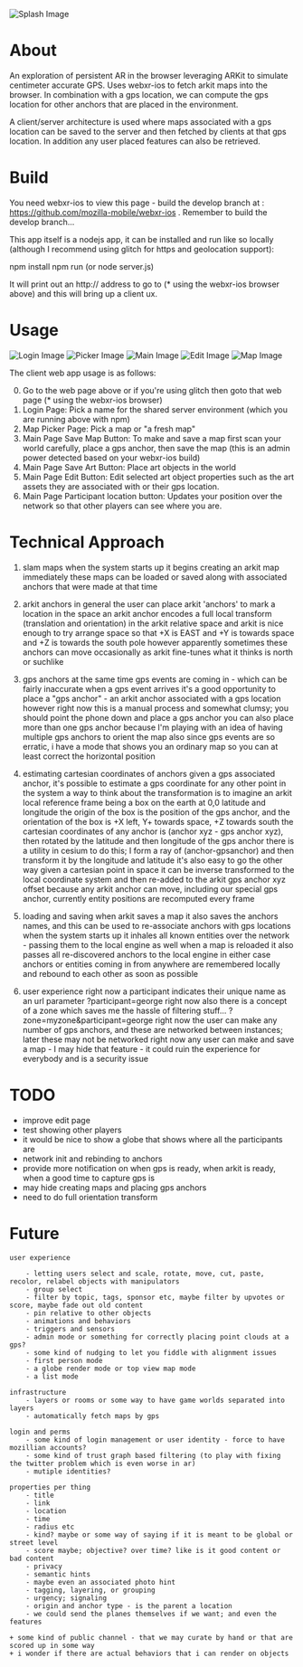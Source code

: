 
![Splash Image](public/art/splash.jpg?raw=true "Splash Art")

# About

An exploration of persistent AR in the browser leveraging ARKit to simulate centimeter accurate GPS. Uses webxr-ios to fetch arkit maps into the browser. In combination with a gps location, we can compute the gps location for other anchors that are placed in the environment.

A client/server architecture is used where maps associated with a gps location can be saved to the server and then fetched by clients at that gps location. In addition any user placed features can also be retrieved.

# Build

You need webxr-ios to view this page - build the develop branch at : https://github.com/mozilla-mobile/webxr-ios . Remember to build the develop branch...

This app itself is a nodejs app, it can be installed and run like so locally (although I recommend using glitch for https and geolocation support):

  npm install
  npm run
  (or node server.js)

It will print out an http:// address to go to (* using the webxr-ios browser above) and this will bring up a client ux.

# Usage

![Login Image](public/art/login.jpg?raw=true "Login Page")
![Picker Image](public/art/picker.jpg?raw=true "Picker Page")
![Main Image](public/art/main.jpg?raw=true "Main Page")
![Edit Image](public/art/edit.jpg?raw=true "Edit Page")
![Map Image](public/art/map.jpg?raw=true "Map Page")

The client web app usage is as follows:

  0) Go to the web page above or if you're using glitch then goto that web page (* using the webxr-ios browser)
  1) Login Page: Pick a name for the shared server environment (which you are running above with npm)
  2) Map Picker Page: Pick a map or "a fresh map"
  3) Main Page Save Map Button: To make and save a map first scan your world carefully, place a gps anchor, then save the map (this is an admin power detected based on your webxr-ios build)
  4) Main Page Save Art Button: Place art objects in the world
  5) Main Page Edit Button: Edit selected art object properties such as the art assets they are associated with or their gps location.
  6) Main Page Participant location button: Updates your position over the network so that other players can see where you are.

# Technical Approach

1. slam maps
   when the system starts up it begins creating an arkit map immediately
   these maps can be loaded or saved along with associated anchors that were made at that time

2. arkit anchors in general
   the user can place arkit 'anchors' to mark a location in the space
   an arkit anchor encodes a full local transform (translation and orientation) in the arkit relative space
   and arkit is nice enough to try arrange space so that +X is EAST and +Y is towards space and +Z is towards the south pole
   however apparently sometimes these anchors can move occasionally as arkit fine-tunes what it thinks is north or suchlike

3. gps anchors
   at the same time gps events are coming in - which can be fairly inaccurate
   when a gps event arrives it's a good opportunity to place a "gps anchor" - an arkit anchor associated with a gps location
   however right now this is a manual process and somewhat clumsy; you should point the phone down and place a gps anchor
   you can also place more than one gps anchor because I'm playing with an idea of having multiple gps anchors to orient the map
   also since gps events are so erratic, i have a mode that shows you an ordinary map so you can at least correct the horizontal position

4. estimating cartesian coordinates of anchors
   given a gps associated anchor, it's possible to estimate a gps coordinate for any other point in the system
   a way to think about the transformation is to imagine an arkit local reference frame being a box on the earth at 0,0 latitude and longitude
   the origin of the box is the position of the gps anchor, and the orientation of the box is +X left, Y+ towards space, +Z towards south
   the cartesian coordinates of any anchor is (anchor xyz - gps anchor xyz), then rotated by the latitude and then longitude of the gps anchor
   there is a utility in cesium to do this; I form a ray of (anchor-gpsanchor) and then transform it by the longitude and latitude
   it's also easy to go the other way
   given a cartesian point in space it can be inverse transformed to the local coordinate system and then re-added to the arkit gps anchor xyz offset
   because any arkit anchor can move, including our special gps anchor, currently entity positions are recomputed every frame

5. loading and saving
   when arkit saves a map it also saves the anchors names, and this can be used to re-associate anchors with gps locations
   when the system starts up it inhales all known entities over the network - passing them to the local engine
   as well when a map is reloaded it also passes all re-discovered anchors to the local engine
   in either case anchors or entities coming in from anywhere are remembered locally and rebound to each other as soon as possible

6. user experience
   right now a participant indicates their unique name as an url parameter ?participant=george
   right now also there is a concept of a zone which saves me the hassle of filtering stuff... ?zone=myzone&participant=george
   right now the user can make any number of gps anchors, and these are networked between instances; later these may not be networked
   right now any user can make and save a map - I may hide that feature - it could ruin the experience for everybody and is a security issue

# TODO

- improve edit page
- test showing other players
- it would be nice to show a globe that shows where all the participants are
- network init and rebinding to anchors
- provide more notification on when gps is ready, when arkit is ready, when a good time to capture gps is
- may hide creating maps and placing gps anchors
- need to do full orientation transform 

# Future

	user experience

		- letting users select and scale, rotate, move, cut, paste, recolor, relabel objects with manipulators
		- group select
		- filter by topic, tags, sponsor etc, maybe filter by upvotes or score, maybe fade out old content
		- pin relative to other objects
		- animations and behaviors
		- triggers and sensors
		- admin mode or something for correctly placing point clouds at a gps?
		- some kind of nudging to let you fiddle with alignment issues
		- first person mode
		- a globe render mode or top view map mode
		- a list mode

	infrastructure
		- layers or rooms or some way to have game worlds separated into layers
		- automatically fetch maps by gps

	login and perms
		- some kind of login management or user identity - force to have mozillian accounts?
		- some kind of trust graph based filtering (to play with fixing the twitter problem which is even worse in ar)
		- mutiple identities?

	properties per thing
		- title
		- link
		- location
		- time
		- radius etc
		- kind? maybe or some way of saying if it is meant to be global or street level
		- score maybe; objective? over time? like is it good content or bad content
		- privacy
		- semantic hints
		- maybe even an associated photo hint
		- tagging, layering, or grouping
		- urgency; signaling
		- origin and anchor type - is the parent a location
		- we could send the planes themselves if we want; and even the features

	+ some kind of public channel - that we may curate by hand or that are scored up in some way
	+ i wonder if there are actual behaviors that i can render on objects












